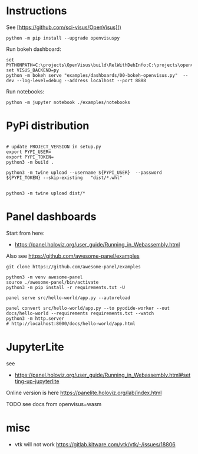 # Instructions

See [https://github.com/sci-visus/OpenVisus]()

```
python -m pip install --upgrade openvisuspy
```


Run bokeh dashboard:

```
set PYTHONPATH=C:\projects\OpenVisus\build\RelWithDebInfo;C:\projects\openvisuspy\src
set VISUS_BACKEND=py
python -m bokeh serve "examples/dashboards/00-bokeh-openvisus.py"  --dev --log-level=debug --address localhost --port 8888 
```

Run notebooks:

```
python -m jupyter notebook ./examples/notebooks
```


# PyPi distribution

```

# update PROJECT_VERSION in setup.py
export PYPI_USER=
export PYPI_TOKEN=
python3 -m build .

python3 -m twine upload --username ${PYPI_USER}  --password ${PYPI_TOKEN} --skip-existing   "dist/*.whl" 


python3 -m twine upload dist/*
```


# Panel dashboards


Start from here:
- https://panel.holoviz.org/user_guide/Running_in_Webassembly.html

Also see https://github.com/awesome-panel/examples

```
git clone https://github.com/awesome-panel/examples

python3 -m venv awesome-panel
source ./awesome-panel/bin/activate
python3 -m pip install -r requirements.txt -U

panel serve src/hello-world/app.py --autoreload

panel convert src/hello-world/app.py --to pyodide-worker --out docs/hello-world --requirements requirements.txt --watch 
python3 -m http.server
# http://localhost:8000/docs/hello-world/app.html
```


# JupyterLite

see 
- https://panel.holoviz.org/user_guide/Running_in_Webassembly.html#setting-up-jupyterlite

Online version is here https://panelite.holoviz.org/lab/index.html

TODO see docs from openvisus=wasm


# misc

- vtk will not work https://gitlab.kitware.com/vtk/vtk/-/issues/18806
